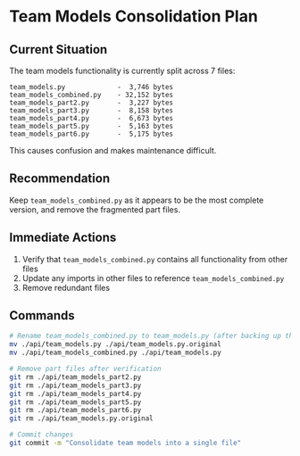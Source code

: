 # Team Models Consolidation Plan

## Current Situation

The team models functionality is currently split across 7 files:

```
team_models.py             -  3,746 bytes
team_models_combined.py    - 32,152 bytes
team_models_part2.py       -  3,227 bytes
team_models_part3.py       -  8,158 bytes
team_models_part4.py       -  6,673 bytes
team_models_part5.py       -  5,163 bytes
team_models_part6.py       -  5,175 bytes
```

This causes confusion and makes maintenance difficult.

## Recommendation

Keep `team_models_combined.py` as it appears to be the most complete version, and remove the fragmented part files.

## Immediate Actions

1. Verify that `team_models_combined.py` contains all functionality from other files
2. Update any imports in other files to reference `team_models_combined.py`
3. Remove redundant files

## Commands

```bash
# Rename team_models_combined.py to team_models.py (after backing up the original)
mv ./api/team_models.py ./api/team_models.py.original
mv ./api/team_models_combined.py ./api/team_models.py

# Remove part files after verification
git rm ./api/team_models_part2.py
git rm ./api/team_models_part3.py
git rm ./api/team_models_part4.py
git rm ./api/team_models_part5.py
git rm ./api/team_models_part6.py
git rm ./api/team_models.py.original

# Commit changes
git commit -m "Consolidate team models into a single file"
```